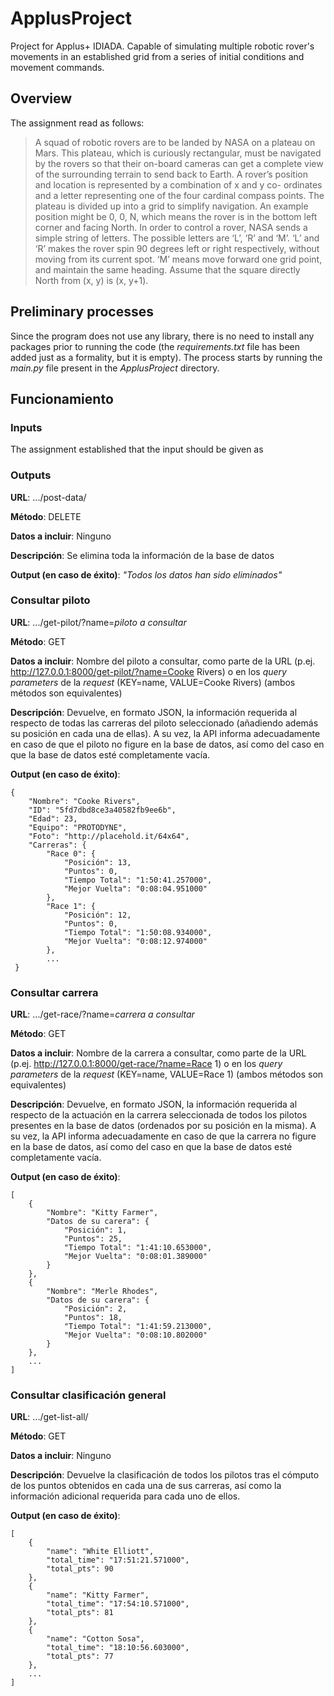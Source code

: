 # ApplusProject
Project for Applus+ IDIADA. Capable of simulating multiple robotic rover's movements in an established grid from a series of initial conditions and movement commands.

## Overview
The assignment read as follows:
> A squad of robotic rovers are to be landed by NASA on a plateau on Mars. This plateau, which is curiously rectangular, must be navigated by the rovers so that their on-board cameras can get a complete view of the surrounding terrain to send back to Earth. A rover’s position and location is represented by a combination of x and y co- ordinates and a letter representing one of the four cardinal compass points. The plateau is divided up into a grid to simplify navigation. An example position might be 0, 0, N, which means the rover is in the bottom left corner and facing North. In order to control a rover, NASA sends a simple string of letters. The possible letters are ‘L’, ‘R’ and ‘M’. ‘L’ and ‘R’ makes the rover spin 90 degrees left or right respectively, without moving from its current spot. ‘M’ means move forward one grid point, and maintain the same heading. Assume that the square directly North from (x, y) is (x, y+1).


 
## Preliminary processes

Since the program does not use any library, there is no need to install any packages prior to running the code (the *requirements.txt* file has been added just as a formality, but it is empty). The process starts by running the *main.py* file present in the *ApplusProject* directory.


## Funcionamiento



### Inputs

The assignment established that the input should be given as 

### Outputs
**URL**: .../post-data/

**Método**: DELETE

**Datos a incluir**: Ninguno

**Descripción**: Se elimina toda la información de la base de datos

**Output (en caso de éxito)**: *"Todos los datos han sido eliminados"*

### Consultar piloto
**URL**: .../get-pilot/?name=*piloto a consultar*

**Método**: GET

**Datos a incluir**: Nombre del piloto a consultar, como parte de la URL (p.ej. http://127.0.0.1:8000/get-pilot/?name=Cooke Rivers) o en los *query parameters* de la *request* (KEY=name, VALUE=Cooke Rivers) (ambos métodos son equivalentes)

**Descripción**: Devuelve, en formato JSON, la información requerida al respecto de todas las carreras del piloto seleccionado (añadiendo además su posición en cada una de ellas). A su vez, la API informa adecuadamente en caso de que el piloto no figure en la base de datos, así como del caso en que la base de datos esté completamente vacía.

**Output (en caso de éxito)**:
```
{
    "Nombre": "Cooke Rivers",
    "ID": "5fd7dbd8ce3a40582fb9ee6b",
    "Edad": 23,
    "Equipo": "PROTODYNE",
    "Foto": "http://placehold.it/64x64",
    "Carreras": {
        "Race 0": {
            "Posición": 13,
            "Puntos": 0,
            "Tiempo Total": "1:50:41.257000",
            "Mejor Vuelta": "0:08:04.951000"
        },
        "Race 1": {
            "Posición": 12,
            "Puntos": 0,
            "Tiempo Total": "1:50:08.934000",
            "Mejor Vuelta": "0:08:12.974000"
        },
        ...
 }
```

### Consultar carrera
**URL**: .../get-race/?name=*carrera a consultar*

**Método**: GET

**Datos a incluir**: Nombre de la carrera a consultar, como parte de la URL (p.ej. http://127.0.0.1:8000/get-race/?name=Race 1) o en los *query parameters* de la *request* (KEY=name, VALUE=Race 1) (ambos métodos son equivalentes)

**Descripción**: Devuelve, en formato JSON, la información requerida al respecto de la actuación en la carrera seleccionada de todos los pilotos presentes en la base de datos (ordenados por su posición en la misma). A su vez, la API informa adecuadamente en caso de que la carrera no figure en la base de datos, así como del caso en que la base de datos esté completamente vacía.

**Output (en caso de éxito)**:
```
[
    {
        "Nombre": "Kitty Farmer",
        "Datos de su carera": {
            "Posición": 1,
            "Puntos": 25,
            "Tiempo Total": "1:41:10.653000",
            "Mejor Vuelta": "0:08:01.389000"
        }
    },
    {
        "Nombre": "Merle Rhodes",
        "Datos de su carera": {
            "Posición": 2,
            "Puntos": 18,
            "Tiempo Total": "1:41:59.213000",
            "Mejor Vuelta": "0:08:10.802000"
        }
    },
    ...
]
```

### Consultar clasificación general
**URL**: .../get-list-all/

**Método**: GET

**Datos a incluir**: Ninguno

**Descripción**: Devuelve la clasificación de todos los pilotos tras el cómputo de los puntos obtenidos en cada una de sus carreras, así como la información adicional requerida para cada uno de ellos.

**Output (en caso de éxito)**:
```
[
    {
        "name": "White Elliott",
        "total_time": "17:51:21.571000",
        "total_pts": 90
    },
    {
        "name": "Kitty Farmer",
        "total_time": "17:54:10.571000",
        "total_pts": 81
    },
    {
        "name": "Cotton Sosa",
        "total_time": "18:10:56.603000",
        "total_pts": 77
    },
    ...
]
```

